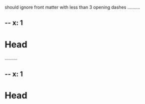 should ignore front matter with less than 3 opening dashes
..........

--
x: 1
--
# Head

..........

<h2>--
x: 1</h2>
<h1>Head</h1>
